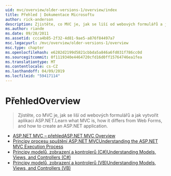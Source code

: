 ```yaml
---
uid: mvc/overview/older-versions-1/overview/index
title: Přehled | Dokumentace Microsoftu
author: rick-anderson
description: Zjistěte, co MVC je, jak se liší od webových formulářů a jak vytvořit aplikaci ASP.NET.
ms.author: riande
ms.date: 09/28/2011
ms.assetid: ccca4b85-2f32-4d81-9ae5-a876f84497a7
msc.legacyurl: /mvc/overview/older-versions-1/overview
msc.type: chapter
ms.openlocfilehash: e6282d2199d5821cbbda5a846a6fd031f786cc0d
ms.sourcegitcommit: 0f1119340e4464720cfd16d0ff15764746ea1fea
ms.translationtype: MT
ms.contentlocale: cs-CZ
ms.lasthandoff: 04/09/2019
ms.locfileid: "59417114"
---
```

# <a name="overview"></a><span data-ttu-id="df976-103">Přehled</span><span class="sxs-lookup"><span data-stu-id="df976-103">Overview</span></span>

> <span data-ttu-id="df976-104">Zjistěte, co MVC je, jak se liší od webových formulářů a jak vytvořit aplikaci ASP.NET.</span><span class="sxs-lookup"><span data-stu-id="df976-104">Learn what MVC is, how it differs from Web Forms, and how to create an ASP.NET application.</span></span>


- [<span data-ttu-id="df976-105">ASP.NET MVC – přehled</span><span class="sxs-lookup"><span data-stu-id="df976-105">ASP.NET MVC Overview</span></span>](asp-net-mvc-overview.md)
- [<span data-ttu-id="df976-106">Principy procesu spuštění ASP.NET MVC</span><span class="sxs-lookup"><span data-stu-id="df976-106">Understanding the ASP.NET MVC Execution Process</span></span>](understanding-the-asp-net-mvc-execution-process.md)
- [<span data-ttu-id="df976-107">Principy modelů, zobrazení a kontrolerů (C#)</span><span class="sxs-lookup"><span data-stu-id="df976-107">Understanding Models, Views, and Controllers (C#)</span></span>](understanding-models-views-and-controllers-cs.md)
- [<span data-ttu-id="df976-108">Principy modelů, zobrazení a kontrolerů (VB)</span><span class="sxs-lookup"><span data-stu-id="df976-108">Understanding Models, Views, and Controllers (VB)</span></span>](understanding-models-views-and-controllers-vb.md)
